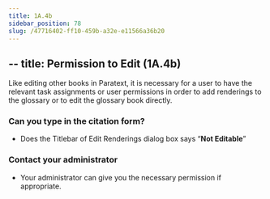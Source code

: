 ```yaml
---
title: 1A.4b
sidebar_position: 78
slug: /47716402-ff10-459b-a32e-e11566a36b20
---
```




## -- title: Permission to Edit (1A.4b)


Like editing other books in Paratext, it is necessary for a user to have the relevant task assignments or user permissions in order to add renderings to the glossary or to edit the glossary book directly.


### Can you type in the citation form?

- Does the Titlebar of Edit Renderings dialog box says “**Not Editable**”

### Contact your administrator

- Your administrator can give you the necessary permission if appropriate.
